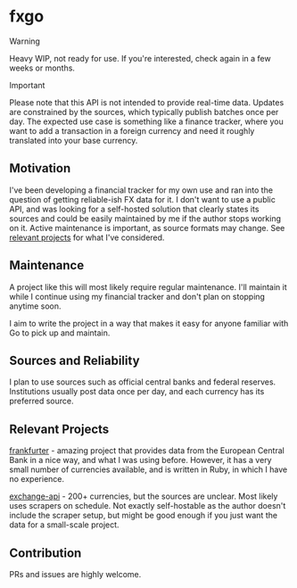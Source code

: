 # fxgo

> [!WARNING]
> Heavy WIP, not ready for use. If you're interested, check again in a few weeks or months.

> [!IMPORTANT]
> Please note that this API is not intended to provide real-time data. Updates are constrained by the sources, which typically publish batches once per day.
> The expected use case is something like a finance tracker, where you want to add a transaction in a foreign currency and need it roughly translated into your base currency.

## Motivation

I've been developing a financial tracker for my own use and ran into the question of getting reliable-ish FX data for it. I don't want to use a public API, and was looking for a self-hosted solution that clearly states its sources and could be easily maintained by me if the author stops working on it. Active maintenance is important, as source formats may change. See [relevant projects](#relevant-projects) for what I've considered.

## Maintenance

A project like this will most likely require regular maintenance. I'll maintain it while I continue using my financial tracker and don't plan on stopping anytime soon.

I aim to write the project in a way that makes it easy for anyone familiar with Go to pick up and maintain.

## Sources and Reliability

I plan to use sources such as official central banks and federal reserves. Institutions usually post data once per day, and each currency has its preferred source.

## Relevant Projects

[frankfurter](https://github.com/lineofflight/frankfurter) - amazing project that provides data from the European Central Bank in a nice way, and what I was using before. However, it has a very small number of currencies available, and is written in Ruby, in which I have no experience.

[exchange-api](https://github.com/fawazahmed0/exchange-api) - 200+ currencies, but the sources are unclear. Most likely uses scrapers on schedule. Not exactly self-hostable as the author doesn't include the scraper setup, but might be good enough if you just want the data for a small-scale project.

## Contribution

PRs and issues are highly welcome.
